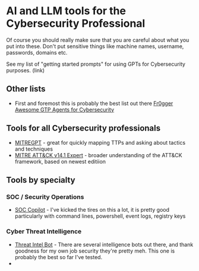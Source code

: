# AI and LLM tools for the Cybersecurity Professional

Of course you should really make sure that you are careful about what you put into these. Don't put sensitive things like machine names, username, passwords, domains etc. 

See my list of "getting started prompts" for using GPTs for Cybersecurity purposes. (link)

## Other lists

- First and foremost this is probably the best list out there [Fr0gger Awesome GTP Agents for Cybersecurity](https://github.com/fr0gger/Awesome-GPT-Agents)

## Tools for all Cybersecurity professionals
- [MITREGPT](https://chat.openai.com/g/g-IZ6k3S4Zs-mitregpt) - great for quickly mapping TTPs and asking about tactics and techniques
- [MITRE ATT&CK v14.1 Expert](https://chat.openai.com/g/g-lT6s8LP8D-mitre-att-ck-v14-1-expert) - broader understanding of the ATT&CK framework, based on newest editiion

## Tools by specialty

### SOC / Security Operations
- [SOC Copilot](https://chat.openai.com/g/g-qvSadylbt-soc-copilot) - I've kicked the tires on this a lot, it is pretty good particularly with command lines, powershell, event logs, registry keys

### Cyber Threat Intelligence

- [Threat Intel Bot](https://chat.openai.com/g/g-Vy4rIqiCF-threat-intel-bot) - There are several intelligence bots out there, and thank goodness for my own job security they're pretty meh. This one is probably the best so far I've tested.
- 

